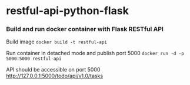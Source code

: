 # restful-api-python-flask
### Build and run docker container with Flask RESTful API

Build image `docker build -t restful-api`
  
Run container in detached mode and publish port 5000 `docker run -d -p 5000:5000 restful-api`
  
API should be accessible on port 5000
http://127.0.0.1:5000/todo/api/v1.0/tasks



  

